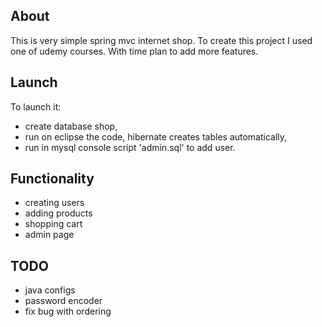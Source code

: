 ## About
This is very simple spring mvc internet shop.
To create this project I used one of udemy courses.
With time plan to add more features.

## Launch
To launch it:
- create database shop,
- run on eclipse the code, hibernate creates tables automatically,
- run in mysql console script 'admin.sql' to add user.

## Functionality
- creating users
- adding products
- shopping cart
- admin page

## TODO
- java configs
- password encoder
- fix bug with ordering


